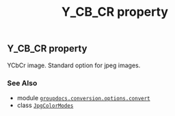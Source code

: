 ﻿---
title: Y_CB_CR property
second_title: GroupDocs.Conversion for Python via .NET API References
description: 
type: docs
weight: 100
url: /python-net/groupdocs.conversion.options.convert/jpgcolormodes/y_cb_cr/
is_root: false
---

## Y_CB_CR property


YCbCr image. Standard option for jpeg images.

### See Also
* module [`groupdocs.conversion.options.convert`](../../)
* class [`JpgColorModes`](/conversion/python-net/groupdocs.conversion.options.convert/jpgcolormodes)
